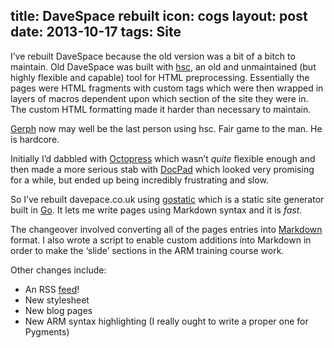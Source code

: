 title: DaveSpace rebuilt
icon: cogs
layout: post
date: 2013-10-17
tags: Site
----

I’ve rebuilt DaveSpace because the old version was a bit of a bitch to maintain. Old DaveSpace was built with [hsc](https://github.com/mbethke/hsc), an old and unmaintained (but highly flexible and capable) tool for HTML preprocessing. Essentially the pages were HTML fragments with custom tags which were then wrapped in layers of macros dependent upon which section of the site they were in. The custom HTML formatting made it harder than necessary to maintain.

[Gerph](http://www.gerph.org/) now may well be the last person using hsc. Fair game to the man. He is hardcore.

Initially I’d dabbled with [Octopress](http://octopress.org/) which wasn’t _quite_ flexible enough and then made a more serious stab with [DocPad](http://docpad.org/) which looked very promising for a while, but ended up being incredibly frustrating and slow.

So I’ve rebuilt davepace.co.uk using [gostatic](http://github.com/piranha/gostatic) which is a static site generator built in [Go](http://http://golang.org/). It lets me write pages using Markdown syntax and it is *fast*.

The changeover involved converting all of the pages entries into [Markdown](http://daringfireball.net/projects/markdown/) format. I also wrote a script to enable custom additions into Markdown in order to make the ‘slide’ sections in the ARM training course work.

Other changes include:

+ An RSS <a href="/blog.atom">feed</a>!
+ New stylesheet
+ New blog pages
+ New ARM syntax highlighting (I really ought to write a proper one for Pygments)
